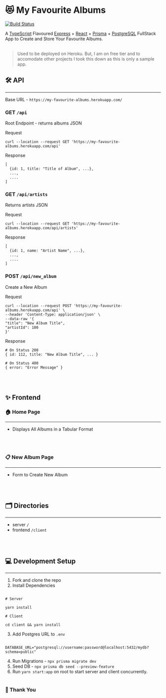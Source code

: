 # 😻 My Favourite Albums

[![Build Status](https://travis-ci.com/KRRISH96/my-favourite-albums.svg?branch=main)](https://travis-ci.com/KRRISH96/my-favourite-albums)

A [TypeScript](https://www.typescriptlang.org/) Flavoured [Express](https://expressjs.com/) + [React](https://reactjs.org/) + [Prisma](https://prisma.io/) + [PostgreSQL](https://www.postgresql.org/) FullStack App to Create and Store Your Favourite Albums.
<br></br>

> Used to be deployed on Heroku. But, I am on free tier and to accomodate other projects I took this down as this is only a sample app.

## 🛠 API

<hr></hr>

Base URL - `https://my-favourite-albums.herokuapp.com/`

### GET `/api`

Root Endpoint - returns albums JSON

Request

```
curl --location --request GET 'https://my-favourite-albums.herokuapp.com/api'
```

Response

```
[
  {id: 1, title: "Title of Album", ...},
  ...,
  ....
]
```

### GET `/api/artists`

Returns artists JSON

Request

```
curl --location --request GET 'https://my-favourite-albums.herokuapp.com/api/artists'
```

Response

```
[
  {id: 1, name: "Artist Name", ...},
  ...,
  ....
]
```

### POST `/api/new_album`

Create a New Album

Request

```
curl --location --request POST 'https://my-favourite-albums.herokuapp.com/api' \
--header 'Content-Type: application/json' \
--data-raw '{
"title": "New Album Title",
"artistId": 100
}'
```

Response

```
# On Status 200
{ id: 112, title: "New Album Title", ... }
```

```
# On Status 400
{ error: "Error Message" }
```

<br></br>

## ✨ Frontend

### 🏠 Home Page

<hr></hr>

- Displays All Albums in a Tabular Format

<br></br>

### 📋 New Album Page

<hr></hr>

- Form to Create New Album

<br></br>

## 🗂 Directories

<hr></hr>

- server `/`
- frontend `/client`

<br></br>

## 💻 Development Setup

<hr></hr>

1. Fork and clone the repo
2. Install Dependencies

```

# Server

yarn install

# Client

cd client && yarn install

```

3. Add Postgres URL to `.env`

```

DATABASE_URL="postgresql://username:password@localhost:5432/mydb?schema=public"

```

4. Run Migrations - `npx prisma migrate dev`
5. Seed DB - `npx prisma db seed --preview-feature`
6. Run `yarn start:app` on root to start server and client concurrently.
   <br></br>

### 🙏 Thank You
